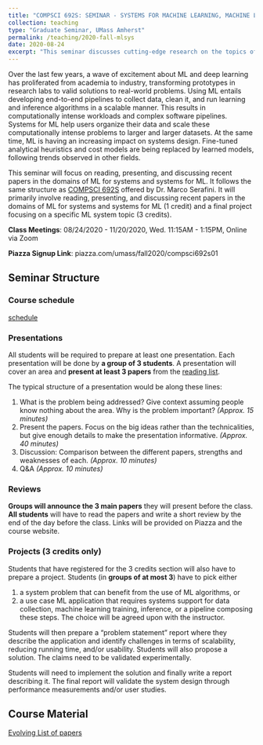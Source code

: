 ```yaml
---
title: "COMPSCI 692S: SEMINAR - SYSTEMS FOR MACHINE LEARNING, MACHINE LEARNING FOR SYSTEMS"
collection: teaching
type: "Graduate Seminar, UMass Amherst"
permalink: /teaching/2020-fall-mlsys
date: 2020-08-24
excerpt: "This seminar discusses cutting-edge research on the topics of machine learning for systems and systems for machine learning."
---
```


Over the last few years, a wave of excitement about ML and deep learning has proliferated from academia to industry, transforming prototypes in research labs to valid solutions to real-world problems. Using ML entails developing end-to-end pipelines to collect data, clean it, and run learning and inference algorithms in a scalable manner. This results in computationally intense workloads and complex software pipelines. Systems for ML help users organize their data and scale these computationally intense problems to larger and larger datasets.
At the same time, ML is having an increasing impact on systems design. Fine-tuned analytical heuristics and cost models are being replaced by learned models, following trends observed in other fields. 

This seminar will focus on reading, presenting, and discussing recent papers in the domains of ML for systems and systems for ML. It follows the same structure as [COMPSCI 692S](https://marcoserafini.github.io/teaching/sysml/spring20/index.html) offered by Dr. Marco Serafini. It will primarily involve reading, presenting, and discussing recent papers in the domains of ML for systems and systems for ML (1 credit) and a final project focusing on a specific ML system topic (3 credits).  


**Class Meetings**: 08/24/2020 - 11/20/2020, Wed. 11:15AM - 1:15PM, Online via Zoom 

**Piazza Signup Link**: piazza.com/umass/fall2020/compsci692s01


## Seminar Structure


### Course schedule

[schedule](https://github.com/guanh01/CS692-mlsys/blob/master/schedule.md)



### Presentations

All students will be required to prepare at least one presentation. Each presentation will be done by **a group of 3 students**. A presentation will cover an area and **present at least 3 papers** from the [reading list](https://github.com/guanh01/CS692-mlsys).

The typical structure of a presentation would be along these lines:

1. What is the problem being addressed? Give context assuming people know nothing about the area. Why is the problem important? _(Approx. 15 minutes)_
2. Present the papers. Focus on the big ideas rather than the technicalities, but give enough details to make the presentation informative. _(Approx. 40 minutes)_
3. Discussion: Comparison between the different papers, strengths and weaknesses of each. _(Approx. 10 minutes)_
4. Q&A _(Approx. 10 minutes)_



### Reviews 

**Groups will announce the 3 main papers** they will present before the class. **All students** will have to read the papers and write a short review by the end of the day before the class. Links will be provided on Piazza and the course website.


### Projects (3 credits only)
Students that have registered for the 3 credits section will also have to prepare a project. Students (in **groups of at most 3**) have to pick either 
1. a system problem that can benefit from the use of ML algorithms, or 
2. a use case ML application that requires systems support for data collection, machine learning training, inference, or a pipeline composing these steps. The choice will be agreed upon with the instructor.

Students will then prepare a “problem statement” report where they describe the application and identify challenges in terms of scalability, reducing running time, and/or usability. Students will also propose a solution. The claims need to be validated experimentally.

Students will need to implement the solution and finally write a report describing it. The final report will validate the system design through performance measurements and/or user studies. 

## Course Material

[Evolving List of papers](https://github.com/guanh01/CS692-mlsys)



